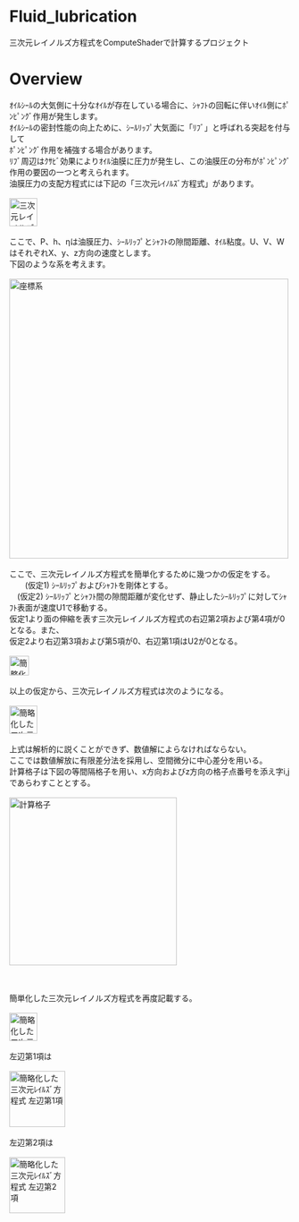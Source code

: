 # Fluid_lubrication
三次元レイノルズ方程式をComputeShaderで計算するプロジェクト

# Overview
ｵｲﾙｼｰﾙの大気側に十分なｵｲﾙが存在している場合に、ｼｬﾌﾄの回転に伴いｵｲﾙ側にﾎﾟﾝﾋﾟﾝｸﾞ作用が発生します。
<br>
ｵｲﾙｼｰﾙの密封性能の向上ために、ｼｰﾙﾘｯﾌﾟ大気面に「ﾘﾌﾞ」と呼ばれる突起を付与して
<br>
ﾎﾟﾝﾋﾟﾝｸﾞ作用を補強する場合があります。
<br>
ﾘﾌﾞ周辺はｸｻﾋﾞ効果によりｵｲﾙ油膜に圧力が発生し、この油膜圧の分布がﾎﾟﾝﾋﾟﾝｸﾞ作用の要因の一つと考えられます。
<br>
油膜圧力の支配方程式には下記の「三次元ﾚｲﾉﾙｽﾞ方程式」があります。
<br>
<br>
<img src="https://user-images.githubusercontent.com/52177886/68773045-398e0780-066e-11ea-8863-1fae1f27507b.jpg" height="50px" alt="三次元レイノルズ方程式">
<br>
<br>
ここで、P、h、ηは油膜圧力、ｼｰﾙﾘｯﾌﾟとｼｬﾌﾄの隙間距離、ｵｲﾙ粘度。U、V、WはそれぞれX、y、z方向の速度とします。
<br>
下図のような系を考えます。
<br>
<br>
<img src="https://user-images.githubusercontent.com/52177886/68772400-16af2380-066d-11ea-9685-d4498cb13b94.jpg" width="500px" alt="座標系">
<br>
<br>
ここで、三次元レイノルズ方程式を簡単化するために幾つかの仮定をする。
<br>
　　(仮定1) ｼｰﾙﾘｯﾌﾟおよびｼｬﾌﾄを剛体とする。
<br>
  　(仮定2) ｼｰﾙﾘｯﾌﾟとｼｬﾌﾄ間の隙間距離が変化せず、静止したｼｰﾙﾘｯﾌﾟに対してｼｬﾌﾄ表面が速度U1で移動する。
<br>
仮定1より面の伸縮を表す三次元レイノルズ方程式の右辺第2項および第4項が0となる。また、
<br>
仮定2より右辺第3項および第5項が0、右辺第1項はU2が0となる。
<br><br>
<img src="https://user-images.githubusercontent.com/52177886/69241289-d65a2300-0be1-11ea-8a42-0736b65340bf.jpg" height="35px" alt="簡略化条件">
<br><br>
以上の仮定から、三次元レイノルズ方程式は次のようになる。
<br><br>
<img src="https://user-images.githubusercontent.com/52177886/69241318-e7a32f80-0be1-11ea-93c9-52c0a0592298.jpg" height="50px" alt="簡略化した三次元ﾚｲﾙｽﾞ方程式">
<br><br>
上式は解析的に説くことができず、数値解によらなければならない。
<br>
ここでは数値解放に有限差分法を採用し、空間微分に中心差分を用いる。
<br>
計算格子は下図の等間隔格子を用い、x方向およびz方向の格子点番号を添え字i,jであらわすこととする。
<br><br>
<img src="https://user-images.githubusercontent.com/52177886/69256384-bb48dc80-0bfc-11ea-9f7e-32d8046d5d52.jpg" width="300px" alt="計算格子">
<br><br>

<br>
簡単化した三次元レイノルズ方程式を再度記載する。
<br><br>
<img src="https://user-images.githubusercontent.com/52177886/69241318-e7a32f80-0be1-11ea-93c9-52c0a0592298.jpg" height="50px" alt="簡略化した三次元ﾚｲﾙｽﾞ方程式">
<br><br>
左辺第1項は
<br><br>
<img src="https://user-images.githubusercontent.com/52177886/69256171-6c9b4280-0bfc-11ea-8d7a-416c06e13f6c.jpg" height="100px" alt="簡略化した三次元ﾚｲﾙｽﾞ方程式 左辺第1項">
<br><br>
左辺第2項は
<br><br>
<img src="https://user-images.githubusercontent.com/52177886/69256190-758c1400-0bfc-11ea-820e-1a7161031d80.jpg" height="100px" alt="簡略化した三次元ﾚｲﾙｽﾞ方程式 左辺第2項">
<br><br>

